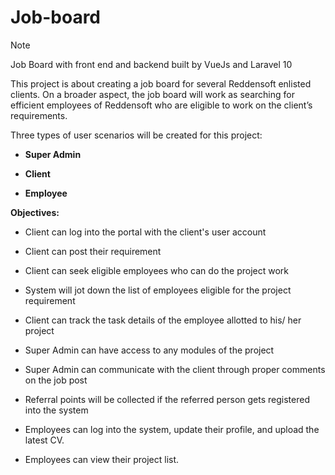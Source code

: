 # Job-board
> [!NOTE]
> Job Board with front end and backend built by VueJs and Laravel 10

This project is about creating a job board for several Reddensoft enlisted clients. On a broader aspect, the job board will work as searching for efficient employees of Reddensoft who are eligible to work on the client’s requirements.

Three types of user scenarios will be created for this project:
- **Super Admin**

- **Client**

- **Employee**


**Objectives:**

- Client can log into the portal with the client's user account

- Client can post their requirement

- Client can seek eligible employees who can do the project work

- System will jot down the list of employees eligible for the project requirement

- Client can track the task details of the employee allotted to his/ her project

- Super Admin can have access to any modules of the project

- Super Admin can communicate with the client through proper comments on the job post

- Referral points will be collected if the referred person gets registered into the system
  
- Employees can log into the system, update their profile, and upload the latest CV.
  
- Employees can view their project list.




